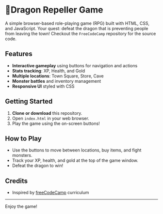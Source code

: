 # 🔰Dragon Repeller Game

A simple browser-based role-playing game (RPG) built with HTML, CSS, and JavaScript. Your quest: defeat the dragon that is preventing people from leaving the town!
Checkout the `FreeCodeCamp` repository for the source code.

## Features

- **Interactive gameplay** using buttons for navigation and actions
- **Stats tracking**: XP, Health, and Gold
- **Multiple locations**: Town Square, Store, Cave
- **Monster battles** and inventory management
- **Responsive UI** styled with CSS

## Getting Started

1. **Clone or download** this repository.
2. Open `index.html` in your web browser.
3. Play the game using the on-screen buttons!


## How to Play

- Use the buttons to move between locations, buy items, and fight monsters.
- Track your XP, health, and gold at the top of the game window.
- Defeat the dragon to win!

<!-- Add a screenshot if available -->

## Credits

- Inspired by [freeCodeCamp](https://www.freecodecamp.org/) curriculum

---

Enjoy the game!
